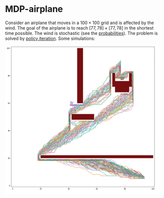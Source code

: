 # MDP-airplane

Consider an airplane that moves in a $100\times 100$ grid and is affected by the wind. The goal of the airplane is to reach $[77, 78] \times [77,78]$ in the shortest time possible. The wind is stochastic (see the [probabilities](MDP-airplane/blob/main/Taller2Estocastica.pdf)). The problem is solved by [policy iteration](MDP-airplane/blob/main/taller2.ipynb).  Some simulations:

![MDP Airplane](./images/mdp-airplane.png)
